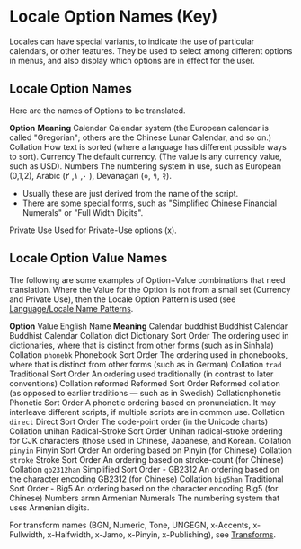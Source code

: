 # Locale Option Names (Key)

Locales can have special variants, to indicate the use of particular calendars,
or other features. They be used to select among different options in menus, and
also display which options are in effect for the user.

## Locale Option Names

Here are the names of Options to be translated.

**Option** **Meaning** Calendar Calendar system (the European calendar is called
"Gregorian"; others are the Chinese Lunar Calendar, and so on.) Collation How
text is sorted (where a language has different possible ways to sort). Currency
The default currency. (The value is any currency value, such as USD). Numbers
The numbering system in use, such as European (0,1,2), Arabic (٠, ١, ٢ ),
Devanagari (०, १, २).

*   Usually these are just derived from the name of the script.
*   There are some special forms, such as "Simplified Chinese Financial
    Numerals" or "Full Width Digits".

Private Use Used for Private-Use options (x).

## Locale Option Value Names

The following are some examples of Option+Value combinations that need
translation. Where the Value for the Option is not from a small set (Currency
and Private Use), then the Locale Option Pattern is used (see [Language/Locale
Name Patterns](localepattern.md).

**Option** Value English Name **Meaning** Calendar buddhist Buddhist Calendar
Buddhist Calendar Collation dict Dictionary Sort Order The ordering used in
dictionaries, where that is distinct from other forms (such as in Sinhala)
Collation `phonebk` Phonebook Sort Order The ordering used in phonebooks, where
that is distinct from other forms (such as in German) Collation `trad`
Traditional Sort Order An ordering used traditionally (in contrast to later
conventions) Collation reformed Reformed Sort Order Reformed collation (as
opposed to earlier traditions — such as in Swedish) Collationphonetic Phonetic
Sort Order A phonetic ordering based on pronunciation. It may interleave
different scripts, if multiple scripts are in common use. Collation `direct`
Direct Sort Order The code-point order (in the Unicode charts) Collation unihan
Radical-Stroke Sort Order Unihan radical-stroke ordering for CJK characters
(those used in Chinese, Japanese, and Korean. Collation `pinyin` Pinyin Sort
Order An ordering based on Pinyin (for Chinese) Collation `stroke` Stroke Sort
Order An ordering based on stroke-count (for Chinese) Collation `gb2312han`
Simplified Sort Order - GB2312 An ordering based on the character encoding
GB2312 (for Chinese) Collation `big5han` Traditional Sort Order - Big5 An
ordering based on the character encoding Big5 (for Chinese) Numbers armn
Armenian Numerals The numbering system that uses Armenian digits.

For transform names (BGN, Numeric, Tone, UNGEGN, x-Accents, x-Fullwidth,
x-Halfwidth, x-Jamo, x-Pinyin, x-Publishing), see
[Transforms](../transforms.md).
